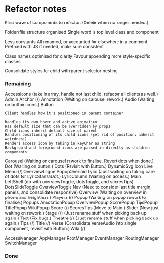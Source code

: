 # Refactor notes
First wave of components to refactor.
(Delete when no longer needed.)

Folder/file structure organised
    Single word is top level class and component

Less constants
    All renamed, or accounted for elsewhere in a comment.
    Prefixed with JS if needed, make sure consistent

Class names optimised for clarity
    Favour appending more style-specific classes

Consolidate styles for child with parent selector nesting

### Remaining

AccessIcons (take in array, handle not last child, refactor all clients as well.)
Admin
Anchor (/)
Annotation (Waiting on carousel rework.)
Audio (Waiting on button icons.)
Button

    Client handles how it's positioned in parent container

    handles its own hover and active animation
    Has default size that can be overridden by props
    Child icons inherit default size of parent
    Handles positioning of its child icons (get rid of position: inherit weirdness)
    Renders access icon by taking in keyChar as string
    Background and foreground icons are passed in directly as children components.

Carousel (Waiting on carousel rework to finalise. Revert dots when done.)
Dot (Waiting on button.)
Dots (Revisit with Button.)
DynamicSvg
Icon
Live
    Menu (/)
    OverviewLogue
    PopupOverlaid
Lyric (Just waiting on taking care of dots for LyricStanzaDot.)
LyricColumn (Waiting on access.)
Main
    LeftShelf (do with overviewToggle, dotsToggle, and scoresTips)
    DotsSlideToggle
    OverviewToggle
Nav (Need to consider last title margin, panels, and consolidate responsive)
Overview (Waiting on overview in phone and heightless.)
Players (/)
Popup (Waiting on popup rework to finalise.)
Popups
    AnnotationPopup
    OverviewPopup
    ScorePopup
    TipsPopup
    TitlePopup
    WikiPopup
Score (/)
ScoresTips (Move to Main.)
Slider (Now just waiting on rework.)
Stage (/) (Just rename stuff when picking back up again.)
Text (Fix bugs.)
Theatre (/) (Just rename stuff when picking back up again.)
Tips (/)
Title (/)
Verse (Consolidate VerseAudio into single component, revisit with Button.)
Wiki (/)

AccessManager
AppManager
RootManager
EventManager
RoutingManager
SwitchManager

### Done
